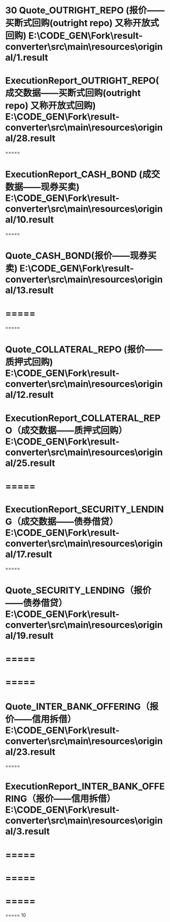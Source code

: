 30
Quote_OUTRIGHT_REPO (报价——买断式回购(outright repo) 又称开放式回购)
E:\CODE_GEN\Fork\result-converter\src\main\resources\original/1.result
=====

ExecutionReport_OUTRIGHT_REPO(成交数据——买断式回购(outright repo) 又称开放式回购)
E:\CODE_GEN\Fork\result-converter\src\main\resources\original/28.result
=====
=====





ExecutionReport_CASH_BOND (成交数据——现券买卖)
E:\CODE_GEN\Fork\result-converter\src\main\resources\original/10.result
=====
=====

Quote_CASH_BOND(报价——现券买卖)
E:\CODE_GEN\Fork\result-converter\src\main\resources\original/13.result
=====
=====
=====
=====





Quote_COLLATERAL_REPO (报价——质押式回购)
E:\CODE_GEN\Fork\result-converter\src\main\resources\original/12.result
=====

ExecutionReport_COLLATERAL_REPO（成交数据——质押式回购）
E:\CODE_GEN\Fork\result-converter\src\main\resources\original/25.result
=====
=====
=====





ExecutionReport_SECURITY_LENDING（成交数据——债券借贷）
E:\CODE_GEN\Fork\result-converter\src\main\resources\original/17.result
=====
=====


Quote_SECURITY_LENDING（报价——债券借贷）
E:\CODE_GEN\Fork\result-converter\src\main\resources\original/19.result
=====
=====
=====
=====
=====




Quote_INTER_BANK_OFFERING（报价——信用拆借）
E:\CODE_GEN\Fork\result-converter\src\main\resources\original/23.result
=====
=====

ExecutionReport_INTER_BANK_OFFERING（报价——信用拆借）
E:\CODE_GEN\Fork\result-converter\src\main\resources\original/3.result
=====
=====
=====
=====
=====
=====
=====
=====
10

